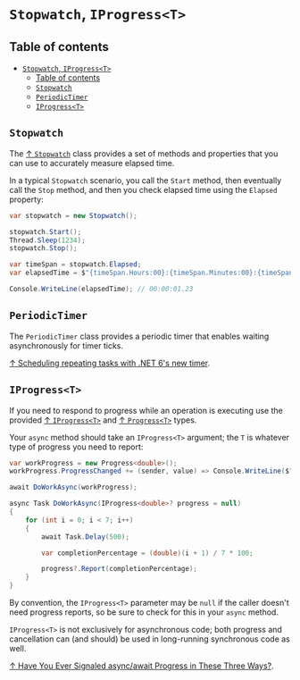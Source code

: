 # `Stopwatch`, `IProgress<T>`

## Table of contents

- [`Stopwatch`, `IProgress<T>`](#stopwatch-iprogresst)
  - [Table of contents](#table-of-contents)
  - [`Stopwatch`](#stopwatch)
  - [`PeriodicTimer`](#periodictimer)
  - [`IProgress<T>`](#iprogresst)

## `Stopwatch`

The [↑ `Stopwatch`](https://learn.microsoft.com/en-us/dotnet/api/system.diagnostics.stopwatch) class provides a set of methods and properties that you can use to accurately measure elapsed time.

In a typical `Stopwatch` scenario, you call the `Start` method, then eventually call the `Stop` method, and then you check elapsed time using the `Elapsed` property:

```csharp
var stopwatch = new Stopwatch();

stopwatch.Start();
Thread.Sleep(1234);
stopwatch.Stop();

var timeSpan = stopwatch.Elapsed;
var elapsedTime = $"{timeSpan.Hours:00}:{timeSpan.Minutes:00}:{timeSpan.Seconds:00}.{timeSpan.Milliseconds / 10:00}";

Console.WriteLine(elapsedTime); // 00:00:01.23
```

## `PeriodicTimer`

The `PeriodicTimer` class provides a periodic timer that enables waiting asynchronously for timer ticks.

[↑ Scheduling repeating tasks with .NET 6's new timer](https://www.youtube.com/watch?v=J4JL4zR_l-0).

## `IProgress<T>`

If you need to respond to progress while an operation is executing use the provided [↑ `IProgress<T>`](https://learn.microsoft.com/en-us/dotnet/api/system.iprogress-1) and [↑ `Progress<T>`](https://learn.microsoft.com/en-us/dotnet/api/system.progress-1) types.

Your `async` method should take an `IProgress<T>` argument; the `T` is whatever type of progress you need to report:

```csharp
var workProgress = new Progress<double>();
workProgress.ProgressChanged += (sender, value) => Console.WriteLine($"Progress: {Math.Round(value, 2)}%");

await DoWorkAsync(workProgress);

async Task DoWorkAsync(IProgress<double>? progress = null)
{
    for (int i = 0; i < 7; i++)
    {
        await Task.Delay(500);

        var completionPercentage = (double)(i + 1) / 7 * 100;

        progress?.Report(completionPercentage);
    }
}
```

By convention, the `IProgress<T>` parameter may be `null` if the caller doesn't need progress reports, so be sure to check for this in your `async` method.

`IProgress<T>` is not exclusively for asynchronous code; both progress and cancellation can (and should) be used in long-running synchronous code as well.

[↑ Have You Ever Signaled async/await Progress in These Three Ways?](https://www.youtube.com/watch?v=dhleFJPOQOs).
